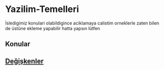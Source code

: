 # Yazilim-Temelleri
İsledigimiz konulari olabildigince aciklamaya  calistim orneklerle zaten bilen de üstüne ekleme yapabilir hatta yapsın lütfen

## Konular
## [Değişkenler](https://github.com/BMDINNER/Yazilim-Temelleri/tree/main/Python) 

